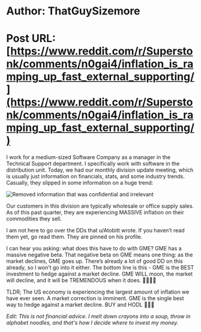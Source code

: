# Author: ThatGuySizemore
# Post URL: [https://www.reddit.com/r/Superstonk/comments/n0gai4/inflation_is_ramping_up_fast_external_supporting/](https://www.reddit.com/r/Superstonk/comments/n0gai4/inflation_is_ramping_up_fast_external_supporting/)


I work for a medium-sized Software Company as a manager in the Technical Support department. I specifically work with software in the distribution unit. Today, we had our monthly division update meeting, which is usually just information on financials, stats, and some industry trends. Casually, they slipped in some information on a huge trend:

![Removed information that was confidential and irrelevant](https://preview.redd.it/lnhnuv3xdxv61.jpg?width=2180&format=pjpg&auto=webp&s=8c11ce948feda9c230bf2bbb2b700632eee95e4c)

Our customers in this division are typically wholesale or office supply sales. As of this past quarter, they are experiencing MASSIVE inflation on their commodities they sell.

I am not here to go over the DDs that u/Atobitt wrote. If you haven’t read them yet, go read them. They are pinned on his profile.

I can hear you asking: what does this have to do with GME? GME has a massive negative beta. That negative beta on GME means one thing: as the market declines, GME goes up. There’s already a lot of good DD on this already, so I won’t go into it either. The bottom line is this - GME is the BEST investment to hedge against a market decline. GME WILL moon, the market will decline, and it will be TREMENDOUS when it does. 🚀🚀🚀🚀

TLDR; The US economy is experiencing the largest amount of inflation we have ever seen. A market correction is imminent. GME is the single best way to hedge against a market decline. BUY and HODL 💎🙌🏼

*Edit: This is not financial advice. I melt down crayons into a soup, throw in alphabet noodles, and that's how I decide where to invest my money.*